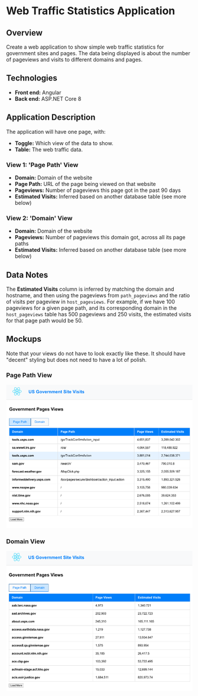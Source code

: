 # Web Traffic Statistics Application

## Overview

Create a web application to show simple web traffic statistics for government sites and pages. The data being displayed is about the number of pageviews and visits to different domains and pages.

## Technologies

- **Front end:** Angular
- **Back end:** ASP.NET Core 8

## Application Description

The application will have one page, with:

- **Toggle:** Which view of the data to show.
- **Table:** The web traffic data.

### View 1: 'Page Path' View

- **Domain:** Domain of the website
- **Page Path:** URL of the page being viewed on that website
- **Pageviews:** Number of pageviews this page got in the past 90 days
- **Estimated Visits:** Inferred based on another database table (see more below)

### View 2: 'Domain' View

- **Domain:** Domain of the website
- **Pageviews:** Number of pageviews this domain got, across all its page paths
- **Estimated Visits:** Inferred based on another database table (see more below)

## Data Notes

The **Estimated Visits** column is inferred by matching the domain and hostname, and then using the pageviews from `path_pageviews` and the ratio of visits per pageview in `host_pageviews`. For example, if we have 100 pageviews for a given page path, and its corresponding domain in the `host_pageviews` table has 500 pageviews and 250 visits, the estimated visits for that page path would be 50.

## Mockups

Note that your views do not have to look exactly like these. It should have "decent" styling but does not need to have a lot of polish.

### Page Path View

![Page Path View](mocks/PagePath.png)

### Domain View

![Domain View](mocks/Domain.png)
